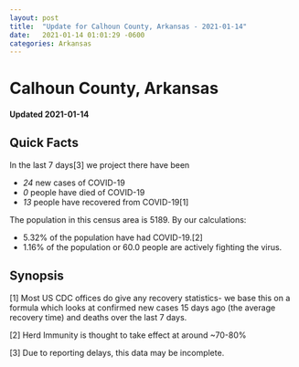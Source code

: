 ```yaml
---
layout: post
title:  "Update for Calhoun County, Arkansas - 2021-01-14"
date:   2021-01-14 01:01:29 -0600
categories: Arkansas
---
```


# Calhoun County, Arkansas
#### Updated 2021-01-14

## Quick Facts

In the last 7 days[3] we project there have been
- *24* new cases of COVID-19
- *0* people have died of COVID-19
- *13* people have recovered from COVID-19[1]

The population in this census area is 5189. By our calculations:
- 5.32% of the population have had COVID-19.[2]
- 1.16% of the population or 60.0 people are actively fighting the virus.

## Synopsis




[1] Most US CDC offices do give any recovery statistics- we base this on a formula which looks at confirmed new cases
15 days ago (the average recovery time) and deaths over the last 7 days.

[2] Herd Immunity is thought to take effect at around ~70-80%

[3] Due to reporting delays, this data may be incomplete.
 
    